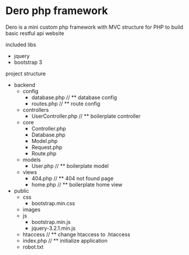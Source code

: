 # Dero php framework
Dero is a mini custom php framework with MVC structure for PHP to build basic restful api website

included libs 
  - jquery
  - bootstrap 3

project structure

- backend
  - config
    - database.php // ** database config
    - routes.php  // ** route config
  - controllers
    - UserController.php // ** boilerplate controller
  - core
    - Controller.php
    - Database.php
    - Model.php
    - Request.php
    - Route.php
  - models
    - User.php // ** boilerplate model
  - views
    - 404.php // ** 404 not found page
    - home.php // ** boilerplate home view
- public
  - css
    - bootstrap.min.css
  - images
  - js
    - bootstrap.min.js
    - jquery-3.2.1.min.js
  - htaccess  // ** change htaccess to .htaccess
  - index.php // ** initialize application
  - robot.txt
